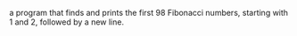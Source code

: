 a program that finds and prints the first 98 Fibonacci numbers, starting with 1 and 2, followed by a new line.
